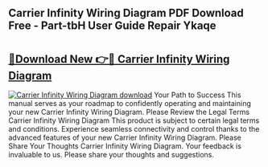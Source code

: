 ## Carrier Infinity Wiring Diagram PDF Download Free - Part-tbH User Guide Repair Ykaqe

# <h2><a href="http://dfhjeqj.blite.top/?on=Carrier+Infinity+Wiring+Diagram">🔗Download New 👉🔴 Carrier Infinity Wiring Diagram</a></h2>

[![Carrier Infinity Wiring Diagram download](https://i.imgur.com/lujVjoI.png)](http://dfhjeqj.blite.top/?on=Carrier+Infinity+Wiring+Diagram)
Your Path to Success This manual serves as your roadmap to confidently operating and maintaining your new Carrier Infinity Wiring Diagram. Please Review the Legal Terms Carrier Infinity Wiring Diagram This product is subject to certain legal terms and conditions. Experience seamless connectivity and control thanks to the advanced features of your new Carrier Infinity Wiring Diagram. Please Share Your Thoughts Carrier Infinity Wiring Diagram. Your feedback is invaluable to us. Please share your thoughts and suggestions.
